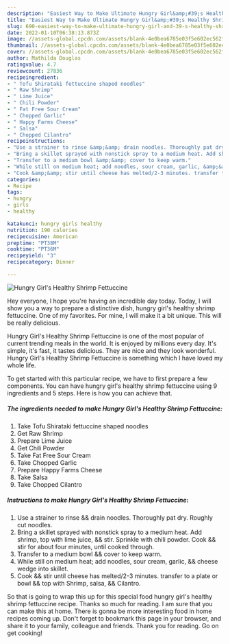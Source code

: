 ```yaml
---
description: "Easiest Way to Make Ultimate Hungry Girl&amp;#39;s Healthy Shrimp Fettuccine"
title: "Easiest Way to Make Ultimate Hungry Girl&amp;#39;s Healthy Shrimp Fettuccine"
slug: 690-easiest-way-to-make-ultimate-hungry-girl-and-39-s-healthy-shrimp-fettuccine
date: 2022-01-10T06:38:13.873Z
image: //assets-global.cpcdn.com/assets/blank-4e0bea6785e03f5e602ec562f230caae08da540cada707380b4fe1bbebba43da.png
thumbnail: //assets-global.cpcdn.com/assets/blank-4e0bea6785e03f5e602ec562f230caae08da540cada707380b4fe1bbebba43da.png
cover: //assets-global.cpcdn.com/assets/blank-4e0bea6785e03f5e602ec562f230caae08da540cada707380b4fe1bbebba43da.png
author: Mathilda Douglas
ratingvalue: 4.7
reviewcount: 27836
recipeingredient:
- " Tofu Shirataki fettuccine shaped noodles"
- " Raw Shrimp"
- " Lime Juice"
- " Chili Powder"
- " Fat Free Sour Cream"
- " Chopped Garlic"
- " Happy Farms Cheese"
- " Salsa"
- " Chopped Cilantro"
recipeinstructions:
- "Use a strainer to rinse &amp;&amp; drain noodles. Thoroughly pat dry. Roughly cut noodles."
- "Bring a skillet sprayed with nonstick spray to a medium heat. Add shrimp, top with lime juice, &amp;&amp; stir. Sprinkle with chili powder. Cook &amp;&amp; stir for about four minutes, until cooked through."
- "Transfer to a medium bowl &amp;&amp; cover to keep warm."
- "While still on medium heat; add noodles, sour cream, garlic, &amp;&amp; cheese wedge into skillet."
- "Cook &amp;&amp; stir until cheese has melted/2-3 minutes. transfer to a plate or bowl &amp;&amp; top with Shrimp, salsa, &amp;&amp; Cilantro."
categories:
- Recipe
tags:
- hungry
- girls
- healthy

katakunci: hungry girls healthy 
nutrition: 190 calories
recipecuisine: American
preptime: "PT38M"
cooktime: "PT36M"
recipeyield: "3"
recipecategory: Dinner

---
```



![Hungry Girl&#39;s Healthy Shrimp Fettuccine](//assets-global.cpcdn.com/assets/blank-4e0bea6785e03f5e602ec562f230caae08da540cada707380b4fe1bbebba43da.png)

Hey everyone, I hope you're having an incredible day today. Today, I will show you a way to prepare a distinctive dish, hungry girl&#39;s healthy shrimp fettuccine. One of my favorites. For mine, I will make it a bit unique. This will be really delicious.



Hungry Girl&#39;s Healthy Shrimp Fettuccine is one of the most popular of current trending meals in the world. It is enjoyed by millions every day. It's simple, it's fast, it tastes delicious. They are nice and they look wonderful. Hungry Girl&#39;s Healthy Shrimp Fettuccine is something which I have loved my whole life.


To get started with this particular recipe, we have to first prepare a few components. You can have hungry girl&#39;s healthy shrimp fettuccine using 9 ingredients and 5 steps. Here is how you can achieve that.

<!--inarticleads1-->

##### The ingredients needed to make Hungry Girl&#39;s Healthy Shrimp Fettuccine:

1. Take  Tofu Shirataki fettuccine shaped noodles
1. Get  Raw Shrimp
1. Prepare  Lime Juice
1. Get  Chili Powder
1. Take  Fat Free Sour Cream
1. Take  Chopped Garlic
1. Prepare  Happy Farms Cheese
1. Take  Salsa
1. Take  Chopped Cilantro




<!--inarticleads2-->

##### Instructions to make Hungry Girl&#39;s Healthy Shrimp Fettuccine:

1. Use a strainer to rinse &amp;&amp; drain noodles. Thoroughly pat dry. Roughly cut noodles.
1. Bring a skillet sprayed with nonstick spray to a medium heat. Add shrimp, top with lime juice, &amp;&amp; stir. Sprinkle with chili powder. Cook &amp;&amp; stir for about four minutes, until cooked through.
1. Transfer to a medium bowl &amp;&amp; cover to keep warm.
1. While still on medium heat; add noodles, sour cream, garlic, &amp;&amp; cheese wedge into skillet.
1. Cook &amp;&amp; stir until cheese has melted/2-3 minutes. transfer to a plate or bowl &amp;&amp; top with Shrimp, salsa, &amp;&amp; Cilantro.




So that is going to wrap this up for this special food hungry girl&#39;s healthy shrimp fettuccine recipe. Thanks so much for reading. I am sure that you can make this at home. There is gonna be more interesting food in home recipes coming up. Don't forget to bookmark this page in your browser, and share it to your family, colleague and friends. Thank you for reading. Go on get cooking!
